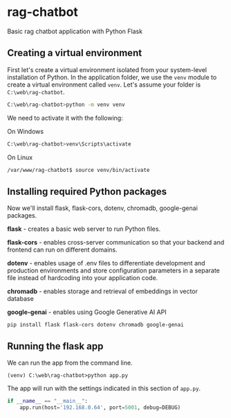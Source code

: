 # rag-chatbot
Basic rag chatbot application with Python Flask

## Creating a virtual environment

First let's create a virtual environment isolated from your system-level installation of Python. In the application folder, we use the `venv` module to create a virtual environment called `venv`. Let's assume your folder is `C:\web\rag-chatbot`.

```bash
C:\web\rag-chatbot>python -m venv venv
```

We need to activate it with the following:

On Windows

```bash
C:\web\rag-chatbot>venv\Scripts\activate
```

On Linux

```bash
/var/www/rag-chatbot$ source venv/bin/activate
```

## Installing required Python packages

Now we'll install flask, flask-cors, dotenv, chromadb, google-genai packages.

**flask** - creates a basic web server to run Python files.

**flask-cors** - enables cross-server communication so that your backend and frontend can run on different domains.

**dotenv** - enables usage of .env files to differentiate development and production environments and store configuration parameters in a separate file instead of hardcoding into your application code.

**chromadb** - enables storage and retrieval of embeddings in vector database

**google-genai** - enables using Google Generative AI API

```
pip install flask flask-cors dotenv chromadb google-genai
```

## Running the flask app

We can run the app from the command line.

```
(venv) C:\web\rag-chatbot>python app.py
```

The app will run with the settings indicated in this section of `app.py`.

```python
if __name__ == "__main__":
    app.run(host='192.168.0.64', port=5001, debug=DEBUG)
```